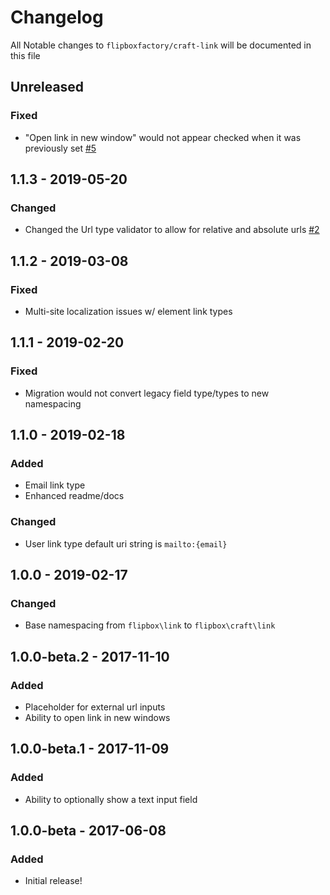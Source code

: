 # Changelog
All Notable changes to `flipboxfactory/craft-link` will be documented in this file

## Unreleased
### Fixed
- "Open link in new window" would not appear checked when it was previously set [#5](https://github.com/flipboxfactory/craft-link/issues/5)

## 1.1.3 - 2019-05-20
### Changed
- Changed the Url type validator to allow for relative and absolute urls [#2](https://github.com/flipboxfactory/craft-link/issues/2)

## 1.1.2 - 2019-03-08
### Fixed
- Multi-site localization issues w/ element link types

## 1.1.1 - 2019-02-20
### Fixed
- Migration would not convert legacy field type/types to new namespacing

## 1.1.0 - 2019-02-18
### Added
- Email link type
- Enhanced readme/docs

### Changed
- User link type default uri string is `mailto:{email}`

## 1.0.0 - 2019-02-17
### Changed
- Base namespacing from `flipbox\link` to `flipbox\craft\link`

## 1.0.0-beta.2 - 2017-11-10
### Added
- Placeholder for external url inputs
- Ability to open link in new windows

## 1.0.0-beta.1 - 2017-11-09
### Added
- Ability to optionally show a text input field

## 1.0.0-beta - 2017-06-08
### Added
- Initial release!